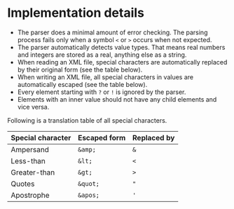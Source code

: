 # Implementation details
* The parser does a minimal amount of error checking. The parsing process fails only when a symbol `<` or `>` occurs when not expected.
* The parser automatically detects value types. That means real numbers and integers are stored as a real, anything else as a string.
* When reading an XML file, special characters are automatically replaced by their original form (see the table below).
* When writing an XML file, all special characters in values are automatically escaped (see the table below).
* Every element starting with `?` or `!` is ignored by the parser.
* Elements with an inner value should not have any child elements and vice versa.

Following is a translation table of all special characters.

Special character | Escaped form | Replaced by
----------------- | -------------| -----------
Ampersand         | `&amp;`      | `&`
Less-than         | `&lt;`       | `<`
Greater-than      | `&gt;`       | `>`
Quotes            | `&quot;`     | `"`
Apostrophe        | `&apos;`     | `'`